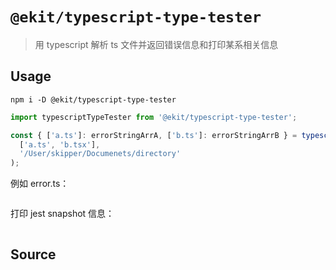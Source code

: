# `@ekit/typescript-type-tester`

> 用 typescript 解析 ts 文件并返回错误信息和打印某系相关信息

## Usage

```shell
npm i -D @ekit/typescript-type-tester
```

```ts static
import typescriptTypeTester from '@ekit/typescript-type-tester';

const { ['a.ts']: errorStringArrA, ['b.ts']: errorStringArrB } = typescriptTypeTester(
  ['a.ts', 'b.tsx'],
  '/User/skipper/Documenets/directory'
);
```

例如 error.ts：

```ts { "file": "../__tests__/samples/error.ts" }

```

打印 jest snapshot 信息：

```js { "file": "../__tests__/__snapshots__/typescript-type-tester.test.ts.snap" }

```

## Source

```ts { "file": "../src/typescript-type-tester.ts" }

```
